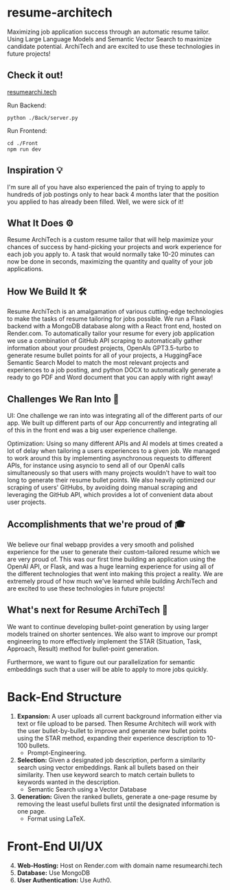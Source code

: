 # resume-architech 
Maximizing job application success through an automatic resume tailor. Using Large Language Models and Semantic Vector Search to maximize candidate potential.
ArchiTech and are excited to use these technologies in future projects!

## Check it out!
[resumearchi.tech](https://resume-architech.onrender.com/)

Run Backend:
```
python ./Back/server.py
```

Run Frontend:
```
cd ./Front
npm run dev
```

## Inspiration 💡
I'm sure all of you have also experienced the pain of trying to apply to hundreds of job postings only to hear back 4 months later that the position you applied to has already been filled. Well, we were sick of it! 

## What It Does ⚙️
Resume ArchiTech is a custom resume tailor that will help maximize your chances of success by hand-picking your projects and work experience for each job you apply to. A task that would normally take 10-20 minutes can now be done in seconds, maximizing the quantity and quality of your job applications.

## How We Build It 🛠️
Resume ArchiTech is an amalgamation of various cutting-edge technologies to make the tasks of resume tailoring for jobs possible. We run a Flask backend with a MongoDB database along with a React front end, hosted on Render.com. To automatically tailor your resume for every job application we use a combination of GitHub API scraping to automatically gather information about your proudest projects, OpenAIs GPT3.5-turbo to generate resume bullet points for all of your projects, a HuggingFace Semantic Search Model to match the most relevant projects and experiences to a job posting, and python DOCX to automatically generate a ready to go PDF and Word document that you can apply with right away!

## Challenges We Ran Into 🧱
UI:
One challenge we ran into was integrating all of the different parts of our app. We built up different parts of our App concurrently and integrating all of this in the front end was a big user experience challenge. 

Optimization:
Using so many different APIs and AI models at times created a lot of delay when tailoring a users experiences to a given job. We managed to work around this by implementing asynchronous requests to different APIs, for instance using asyncio to send all of our OpenAI calls simultaneously so that users with many projects wouldn't have to wait too long to generate their resume bullet points.
We also heavily optimized our scraping of users' GitHubs, by avoiding doing manual scraping and leveraging the GitHub API, which provides a lot of convenient data about user projects.

## Accomplishments that we're proud of 🎓
We believe our final webapp provides a very smooth and polished experience for the user to generate their custom-tailored resume which we are very proud of. This was our first time building an application using the OpenAI API, or Flask, and was a huge learning experience for using all of the different technologies that went into making this project a reality. We are extremely proud of how much we've learned while building ArchiTech and are excited to use these technologies in future projects!

## What's next for Resume ArchiTech 🚀
We want to continue developing bullet-point generation by using larger models trained on shorter sentences. We also want to improve our prompt engineering to more effectively implement the STAR (Situation, Task, Approach, Result) method for bullet-point generation.

Furthermore, we want to figure out our parallelization for semantic embeddings such that a user will be able to apply to more jobs quickly.

# Back-End Structure

1. **Expansion:** A user uploads all current background information either via text or file upload to be parsed. Then Resume Architech will work with the user bullet-by-bullet to improve and generate new bullet points using the STAR method, expanding their experience description to 10-100 bullets.
     - Prompt-Engineering.
2. **Selection:** Given a designated job description, perform a similarity search using vector embeddings. Rank all bullets based on their similarity. Then use keyword search to match certain bullets to keywords wanted in the description.
     - Semantic Search using a Vector Database
3. **Generation:** Given the ranked bullets, generate a one-page resume by removing the least useful bullets first until the designated information is one page.
     - Format using LaTeX.

# Front-End UI/UX

4. **Web-Hosting:** Host on Render.com with domain name resumearchi.tech
5. **Database:** Use MongoDB
6. **User Authentication:** Use Auth0.
